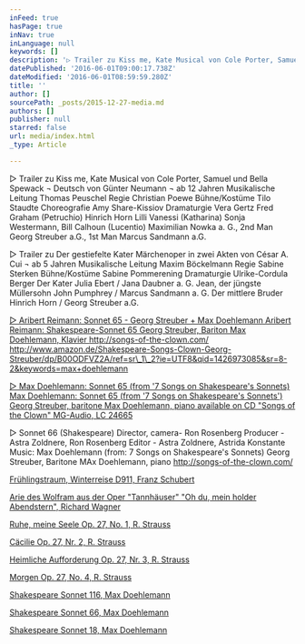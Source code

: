 ```yaml
---
inFeed: true
hasPage: true
inNav: true
inLanguage: null
keywords: []
description: '▷ Trailer zu Kiss me, Kate Musical von Cole Porter, Samuel und Bella Spewack ¬ Deutsch von Günter Neumann ¬ ab 12 Jahren Musikalische Leitung Thomas Peuschel Regie Christian Poewe Bühne/Kostüme Tilo Staudte Choreografie Amy Share-Kissiov Dramaturgie Vera Gertz Fred Graham (Petruchio) Hinrich Horn Lilli Vanessi (Katharina) Sonja Westermann, Bill Calhoun (Lucentio) Maximilian Nowka a. G., 2nd Man Georg Streuber a.G., 1st Man Marcus Sandmann a.G.'
datePublished: '2016-06-01T09:00:17.738Z'
dateModified: '2016-06-01T08:59:59.280Z'
title: ''
author: []
sourcePath: _posts/2015-12-27-media.md
authors: []
publisher: null
starred: false
url: media/index.html
_type: Article

---
```

▷ Trailer zu Kiss me, Kate Musical von Cole Porter, Samuel und Bella Spewack ¬ Deutsch von Günter Neumann ¬ ab 12 Jahren Musikalische Leitung Thomas Peuschel Regie Christian Poewe Bühne/Kostüme Tilo Staudte Choreografie Amy Share-Kissiov Dramaturgie Vera Gertz Fred Graham (Petruchio) Hinrich Horn Lilli Vanessi (Katharina) Sonja Westermann, Bill Calhoun (Lucentio) Maximilian Nowka a. G., 2nd Man Georg Streuber a.G., 1st Man Marcus Sandmann a.G.

▷ Trailer zu Der gestiefelte Kater Märchenoper in zwei Akten von César A. Cui ¬ ab 5 Jahren Musikalische Leitung Maxim Böckelmann Regie Sabine Sterken Bühne/Kostüme Sabine Pommerening Dramaturgie Ulrike-Cordula Berger Der Kater Julia Ebert / Jana Daubner a. G. Jean, der jüngste Müllersohn John Pumphrey / Marcus Sandmann a. G. Der mittlere Bruder Hinrich Horn / Georg Streuber a.G.

[▷ Aribert Reimann: Sonnet 65 - Georg Streuber + Max Doehlemann Aribert Reimann: Shakespeare-Sonnet 65 Georg Streuber, Bariton Max Doehlemann, Klavier http://songs-of-the-clown.com/ http://www.amazon.de/Shakespeare-Songs-Clown-Georg-Streuber/dp/B00ODFVZ2A/ref=sr\_1\_2?ie=UTF8&qid=1426973085&sr=8-2&keywords=max+doehlemann ][0]

[▷ Max Doehlemann: Sonnet 65 (from '7 Songs on Shakespeare's Sonnets) Max Doehlemann: Sonnet 65 (from '7 Songs on Shakespeare's Sonnets') Georg Streuber, baritone Max Doehlemann, piano available on CD "Songs of the Clown" MG-Audio, LC 24665][0]

▷ Sonnet 66 (Shakespeare) Director, camera- Ron Rosenberg Producer - Astra Zoldnere, Ron Rosenberg Editor - Astra Zoldnere, Astrida Konstante Music: Max Doehlemann (from: 7 Songs on Shakespeare's Sonnets) Georg Streuber, Baritone MAx Doehlemann, piano http://songs-of-the-clown.com/ 

[Frühlingstraum, Winterreise D911, Franz Schubert][0]

[Arie des Wolfram aus der Oper "Tannhäuser" "Oh du, mein holder Abendstern", Richard Wagner][1]

[Ruhe, meine Seele Op. 27, No. 1, R. Strauss][2]

[Cäcilie Op. 27, Nr. 2, R. Strauss][3]

[Heimliche Aufforderung Op. 27, Nr. 3, R. Strauss][4]

[Morgen Op. 27, No. 4, R. Strauss][5]

[Shakespeare Sonnet 116, Max Doehlemann][6]

[Shakespeare Sonnet 66, Max Doehlemann][7]

[Shakespeare Sonnet 18, Max Doehlemann][8]

[0]: http://www.youtube.com/watch?v=w27Tp_R6V6U "Frühlingstraum"
[1]: http://www.youtube.com/watch?v=AMYyiywrZr0
[2]: http://www.youtube.com/watch?v=NGQRsWLf8rM
[3]: http://www.youtube.com/watch?v=vv81eCn49OM
[4]: http://www.youtube.com/watch?v=NqxbCg41o2M
[5]: http://www.youtube.com/watch?v=uGAon0z2YcM
[6]: https://www.youtube.com/watch?v=Bb1iT0nHIdw "youtube"
[7]: https://www.youtube.com/watch?v=Bb1iT0nHIdw "youtube 66"
[8]: https://youtu.be/RV2y2bJVfww "sonnets 18"